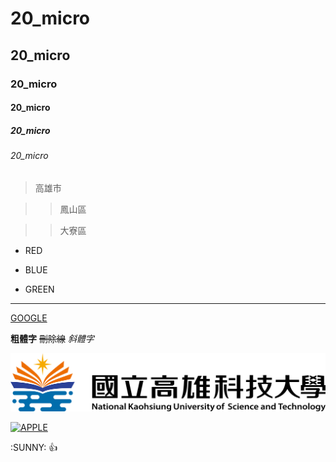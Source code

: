 # 20_micro
## 20_micro
### 20_micro
#### 20_micro
##### 20_micro
###### 20_micro

> 高雄市

>> 鳳山區

>> 大寮區


* RED

* BLUE

* GREEN

---

[GOOGLE](https://google.com)

 **粗體字**
 ~~刪除線~~
 *斜體字*
 
 ![NKUST](SH_LOGO.png "高科大")



[![APPLE](https://img.youtube.com/vi/b13xnFp_LJs/0.jpg "00")](https://www.youtube.com/watch?v=b13xnFp_LJs "APPLE發布")

:SUNNY:
:+1:
